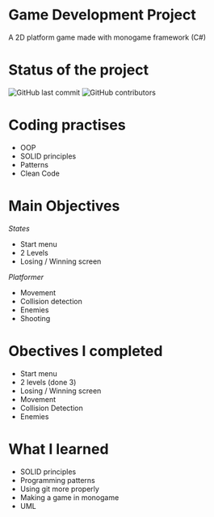 # Game Development Project

A 2D platform game made with monogame framework (C#)

# Status of the project
<img alt="GitHub last commit" src="https://img.shields.io/github/last-commit/1imad1/MonoGame_Platform"> <img alt="GitHub contributors" src="https://img.shields.io/github/contributors/1imad1/MonoGame_Platform">

# Coding practises
* OOP
* SOLID principles
* Patterns
* Clean Code

# Main Objectives
*States*
* Start menu
* 2 Levels 
* Losing / Winning screen

*Platformer*
* Movement
* Collision detection
* Enemies
* Shooting

# Obectives I completed
* Start menu <br>
* 2 levels (done 3) <br>
* Losing / Winning screen <br>
* Movement <br>
* Collision Detection <br>
* Enemies

# What I learned
* SOLID principles
* Programming patterns
* Using git more properly
* Making a game in monogame
* UML
